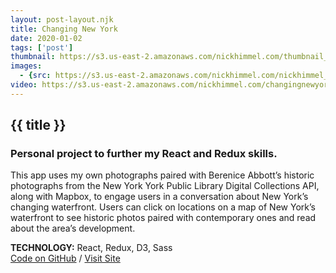```yaml
---
layout: post-layout.njk
title: Changing New York
date: 2020-01-02
tags: ['post']
thumbnail: https://s3.us-east-2.amazonaws.com/nickhimmel.com/thumbnail_changing_new_york.png
images:
  - {src: https://s3.us-east-2.amazonaws.com/nickhimmel.com/nickhimmel_changing_new_york_001.jpg, alt: Screenshot of My Politician}
video: https://s3.us-east-2.amazonaws.com/nickhimmel.com/changingnewyork.mp4
---
```


## {{ title }}
### Personal project to further my React and Redux skills.

This app uses my own photographs paired with Berenice Abbott’s historic photographs from the New York York Public Library Digital Collections API, along with Mapbox, to engage users in a conversation about New York’s changing waterfront. Users can click on locations on a map of New York’s waterfront to see historic photos paired with contemporary ones and read about the area’s development.

**TECHNOLOGY:** React, Redux, D3, Sass </br> [Code on GitHub](https://github.com/NickHimmel/changing-new-york-app) / [Visit Site](https://changing-new-york-app.herokuapp.com/)
